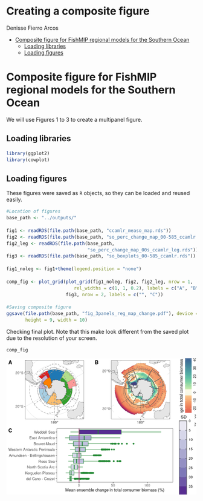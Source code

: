 Creating a composite figure
================
Denisse Fierro Arcos

- <a
  href="#composite-figure-for-fishmip-regional-models-for-the-southern-ocean"
  id="toc-composite-figure-for-fishmip-regional-models-for-the-southern-ocean">Composite
  figure for FishMIP regional models for the Southern Ocean</a>
  - <a href="#loading-libraries" id="toc-loading-libraries">Loading
    libraries</a>
  - <a href="#loading-figures" id="toc-loading-figures">Loading figures</a>

# Composite figure for FishMIP regional models for the Southern Ocean

We will use Figures 1 to 3 to create a multipanel figure.

## Loading libraries

``` r
library(ggplot2)
library(cowplot)
```

## Loading figures

These figures were saved as `R` objects, so they can be loaded and
reused easily.

``` r
#Location of figures
base_path <- "../outputs/"

fig1 <- readRDS(file.path(base_path, "ccamlr_measo_map.rds"))
fig2 <- readRDS(file.path(base_path, "so_perc_change_map_00-585_ccamlr.rds"))
fig2_leg <- readRDS(file.path(base_path, 
                              "so_perc_change_map_00s_ccamlr_leg.rds"))
fig3 <- readRDS(file.path(base_path, "so_boxplots_00-585_ccamlr.rds"))

fig1_noleg <- fig1+theme(legend.position = "none")

comp_fig <- plot_grid(plot_grid(fig1_noleg, fig2, fig2_leg, nrow = 1, 
                         rel_widths = c(1, 1, 0.2), labels = c("A", "B", "")),
                      fig3, nrow = 2, labels = c("", "C"))

#Saving composite figure
ggsave(file.path(base_path, "fig_3panels_reg_map_change.pdf"), device = "pdf", 
       height = 9, width = 10)
```

Checking final plot. Note that this make look different from the saved
plot due to the resolution of your screen.

``` r
comp_fig
```

![](Fig_3panels_reg_change_deviation_files/figure-commonmark/unnamed-chunk-3-1.png)
